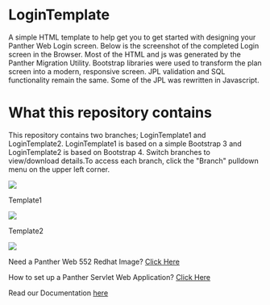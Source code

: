 # LoginTemplate
A simple HTML template to help get you to get started with designing your Panther Web Login screen. Below is the screenshot of the completed Login screen in the Browser.  Most of the HTML and js was generated by the Panther Migration Utility. Bootstrap libraries were used to transform the plan screen into a modern, responsive screen. JPL validation and SQL functionality remain the same. Some of the JPL was rewritten in Javascript.

# What this repository contains
This repository contains two branches; LoginTemplate1 and LoginTemplate2. LoginTemplate1 is based on a simple Bootstrap 3 and LoginTemplate2 is based on Bootstrap 4. Switch branches to view/download details.To access each branch,  click the  "Branch"  pulldown menu on the upper left corner.


![](BranchInfo.png)


Template1

![](Template1.png)

Template2

![](Template2.PNG)

       
Need a Panther Web 552 Redhat Image? [Click Here](https://hub.docker.com/r/prolificspanther/pantherweb "Named link title") 

How to set up a Panther Servlet Web Application? [Click Here](https://github.com/ProlificsPanther/PantherWeb/releases "Named link title")

Read our Documentation [here](https://docs.prolifics.com)

